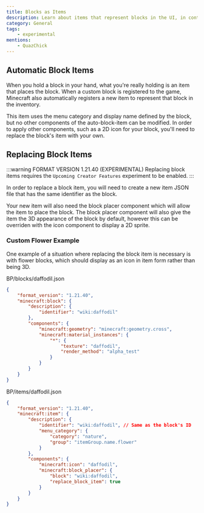 ```yaml
---
title: Blocks as Items
description: Learn about items that represent blocks in the UI, in containers and when dropped on the ground.
category: General
tags:
    - experimental
mentions:
    - QuazChick
---
```


## Automatic Block Items

When you hold a block in your hand, what you're really holding is an item that places the block. When a custom block is registered to the game, Minecraft also automatically registers a new item to represent that block in the inventory.

This item uses the menu category and display name defined by the block, but no other components of the auto-block-item can be modified.
In order to apply other components, such as a 2D icon for your block, you'll need to replace the block's item with your own.

## Replacing Block Items

:::warning FORMAT VERSION 1.21.40 (EXPERIMENTAL)
Replacing block items requires the `Upcoming Creator Features` experiment to be enabled.
:::

In order to replace a block item, you will need to create a new item JSON file that has the same identifier as the block.

Your new item will also need the block placer component which will allow the item to place the block.
The block placer component will also give the item the 3D appearance of the block by default, however this can be overriden with the icon component to display a 2D sprite.

### Custom Flower Example

One example of a situation where replacing the block item is necessary is with flower blocks, which should display as an icon in item form rather than being 3D.

<CodeHeader>BP/blocks/daffodil.json</CodeHeader>

```json
{
    "format_version": "1.21.40",
    "minecraft:block": {
        "description": {
            "identifier": "wiki:daffodil"
        },
        "components": {
            "minecraft:geometry": "minecraft:geometry.cross",
            "minecraft:material_instances": {
                "*": {
                    "texture": "daffodil",
                    "render_method": "alpha_test"
                }
            }
        }
    }
}
```

<CodeHeader>BP/items/daffodil.json</CodeHeader>

```json
{
    "format_version": "1.21.40",
    "minecraft:item": {
        "description": {
            "identifier": "wiki:daffodil", // Same as the block's ID
            "menu_category": {
                "category": "nature",
                "group": "itemGroup.name.flower"
            }
        },
        "components": {
            "minecraft:icon": "daffodil",
            "minecraft:block_placer": {
                "block": "wiki:daffodil",
                "replace_block_item": true
            }
        }
    }
}
```
